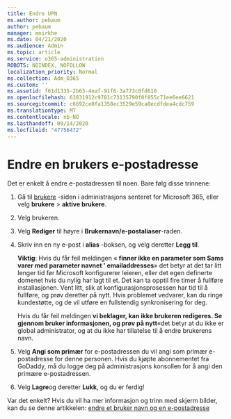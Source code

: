 ```yaml
---
title: Endre UPN
ms.author: pebaum
author: pebaum
manager: mnirkhe
ms.date: 04/21/2020
ms.audience: Admin
ms.topic: article
ms.service: o365-administration
ROBOTS: NOINDEX, NOFOLLOW
localization_priority: Normal
ms.collection: Adm_O365
ms.custom: ''
ms.assetid: f61d1335-2b63-4eaf-91f6-3a773c0fd610
ms.openlocfilehash: 63831912c9781c73135790f0f855c71ee6ee6621
ms.sourcegitcommit: c6692ce0fa1358ec3529e59ca0ecdfdea4cdc759
ms.translationtype: MT
ms.contentlocale: nb-NO
ms.lasthandoff: 09/14/2020
ms.locfileid: "47756472"
---
```

# <a name="change-a-users-email-address"></a>Endre en brukers e-postadresse

Det er enkelt å endre e-postadressen til noen. Bare følg disse trinnene:
  
1. Gå til [brukere](https://go.microsoft.com/fwlink/p/?linkid=834822) -siden i administrasjons senteret for Microsoft 365, eller velg **brukere** \> **aktive brukere**.
    
2. Velg brukeren.
    
3. Velg **Rediger** til høyre i **Brukernavn/e-postaliaser**-raden.
    
4. Skriv inn en ny e-post i **alias** -boksen, og velg deretter **Legg til**.
    
    **Viktig**: Hvis du får feil meldingen « **finner ikke en parameter som Sams varer med parameter navnet ' emailaddresses**» det betyr at det tar litt lenger tid før Microsoft konfigurerer leieren, eller det egen definerte domenet hvis du nylig har lagt til et. Det kan ta opptil fire timer å fullføre installasjonen. Vent litt, slik at konfigurasjonsprosessen har tid til å fullføre, og prøv deretter på nytt. Hvis problemet vedvarer, kan du ringe kundestøtte, og de vil utføre en fullstendig synkronisering for deg.
    
    Hvis du får feil meldingen **vi beklager, kan ikke brukeren redigeres. Se gjennom bruker informasjonen, og prøv på nytt**«det betyr at du ikke er global administrator, og at du ikke har tillatelse til å endre brukerens navn.
    
5. Velg **Angi som primær** for e-postadressen du vil angi som primær e-postadresse for denne personen. Hvis du kjøpte abonnementet fra GoDaddy, må du logge deg på administrasjons konsollen for å angi den primære e-postadressen. 
    
6. Velg **Lagre**og deretter **Lukk**, og du er ferdig!
    
Var det enkelt? Hvis du vil ha mer informasjon og trinn med skjerm bilder, kan du se denne artikkelen: [endre et bruker navn og en e-postadresse](https://docs.microsoft.com/microsoft-365/admin/add-users/change-a-user-name-and-email-address)
  

